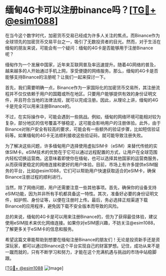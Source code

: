 # 缅甸4G卡可以注册binance吗？[[TG💪+ @esim1088](https://t.me/s/esim1088)]

在当今这个数字时代，加密货币交易已经成为许多人关注的焦点。而Binance作为全球领先的加密货币交易平台之一，吸引了无数投资者的目光。然而，对于生活在缅甸的朋友来说，可能会有一个疑问：缅甸的4G卡是否能够用于注册Binance呢？

缅甸作为一个发展中国家，近年来互联网普及率迅速提升。随着4G网络的普及，越来越多的人开始通过手机上网，享受便捷的网络服务。那么，缅甸的4G卡是否能够支持Binance的注册呢？让我们一起来探讨一下。

首先，我们需要明确一点，Binance作为一家国际化的加密货币交易所，其注册流程并不仅仅依赖于用户的国籍或所在地区。只要用户能够提供有效的身份证明文件，并且符合当地的法律法规，就可以完成注册。因此，从理论上讲，缅甸的4G卡是完全可以用来注册Binance的。

不过，在实际操作中，可能会遇到一些挑战。例如，缅甸的网络环境可能相对较为复杂，部分地区的信号覆盖不够稳定，这可能会影响用户的注册体验。此外，由于Binance对账户安全有较高的要求，可能会有一些额外的验证步骤，比如短信验证码等。如果缅甸的4G卡无法顺利接收这些验证码，就可能导致注册失败。

为了解决这些问题，许多缅甸用户选择使用虚拟SIM卡（eSIM）来替代传统的实体SIM卡。eSIM技术的优势在于它可以通过远程配置的方式，让用户在全球范围内轻松切换运营商。这意味着即使你在缅甸，也可以选择其他国家的运营商服务，从而获得更稳定的网络连接和更好的用户体验。目前，市场上有许多提供eSIM服务的平台，比如@esim1088，它们可以帮助用户快速获取适合的eSIM卡，确保Binance注册过程的顺利进行。

当然，除了网络问题，用户还需要注意一些其他事项。首先，确保你的设备支持eSIM功能，因为并非所有手机都具备这一特性。其次，准备好必要的身份证明文件，如护照、身份证等，以便在注册时上传。最后，务必选择正规渠道下载Binance的应用程序，避免因下载不安全版本而导致的风险。

总的来说，缅甸的4G卡是可以用来注册Binance的，但为了获得最佳体验，建议使用eSIM技术来优化网络连接。如果你对eSIM感兴趣，不妨关注@esim1088，了解更多关于eSIM卡的信息和服务。

希望这篇文章能帮助到想要在缅甸注册Binance的朋友们！无论是投资新手还是资深玩家，都可以通过Binance这个平台实现自己的财富梦想。记住，成功从来不是一蹴而就的，只有不断学习和努力，才能在这个充满机遇与挑战的市场中站稳脚跟。

[[TG💪+ @esim1088](https://t.me/s/esim1088) ![Image](https://i.postimg.cc/4NQfJmqS/Snipaste-2025-05-13-00-14-12.png)]